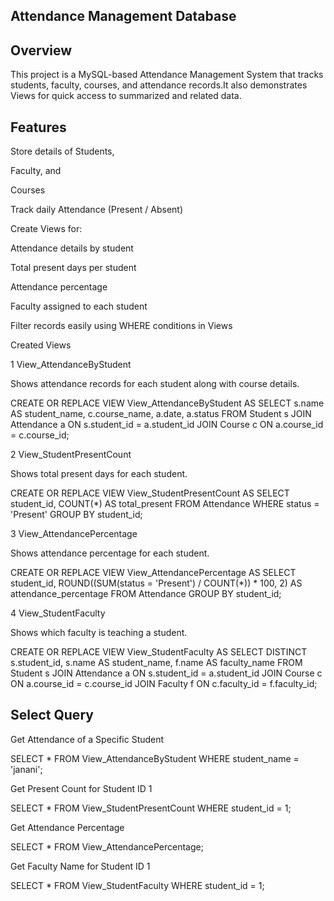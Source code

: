 ## Attendance Management Database
## Overview

This project is a MySQL-based Attendance Management System that tracks students, faculty, courses, and attendance records.It also demonstrates Views for quick access to summarized and related data.

## Features

Store details of Students, 

Faculty, and 

Courses

Track daily Attendance (Present / Absent)

Create Views for:

Attendance details by student

Total present days per student

Attendance percentage

Faculty assigned to each student

Filter records easily using WHERE conditions in Views

Created Views

1️ View_AttendanceByStudent

Shows attendance records for each student along with course details.

CREATE OR REPLACE VIEW View_AttendanceByStudent AS
SELECT s.name AS student_name, c.course_name, a.date, a.status
FROM Student s
JOIN Attendance a ON s.student_id = a.student_id
JOIN Course c ON a.course_id = c.course_id;

2️ View_StudentPresentCount

Shows total present days for each student.

CREATE OR REPLACE VIEW View_StudentPresentCount AS
SELECT student_id, COUNT(*) AS total_present
FROM Attendance
WHERE status = 'Present'
GROUP BY student_id;

3️ View_AttendancePercentage

Shows attendance percentage for each student.

CREATE OR REPLACE VIEW View_AttendancePercentage AS
SELECT student_id,
       ROUND((SUM(status = 'Present') / COUNT(*)) * 100, 2) AS attendance_percentage
FROM Attendance
GROUP BY student_id;

4️ View_StudentFaculty

Shows which faculty is teaching a student.

CREATE OR REPLACE VIEW View_StudentFaculty AS
SELECT DISTINCT s.student_id, s.name AS student_name, f.name AS faculty_name
FROM Student s
JOIN Attendance a ON s.student_id = a.student_id
JOIN Course c ON a.course_id = c.course_id
JOIN Faculty f ON c.faculty_id = f.faculty_id;

## Select Query

Get Attendance of a Specific Student

SELECT * FROM View_AttendanceByStudent WHERE student_name = 'janani';


Get Present Count for Student ID 1

SELECT * FROM View_StudentPresentCount WHERE student_id = 1;


Get Attendance Percentage

SELECT * FROM View_AttendancePercentage;


Get Faculty Name for Student ID 1

SELECT * FROM View_StudentFaculty WHERE student_id = 1;